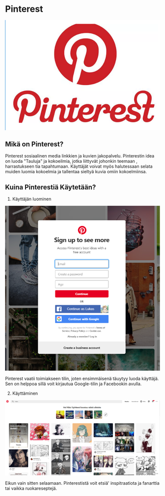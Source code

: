 # Pinterest

![Logo](./Kuvat/logo.PNG)

## Mikä on Pinterest?

Pinterest sosiaalinen media linkkien ja kuvien jakopalvelu. Pinterestin idea on luoda "Tauluja" ja kokoeilmia, jotka liittyvät johonkin teemaan , harrastukseen tia tapahtumaan. Käyttäjät voivat myös halutessaan selata muiden luomia kokoelmia ja tallentaa sieltyä kuvia omiin kokoelmiinsa.

Kuina Pinterestiä Käytetään?
-------

1. Käyttäjän luominen

![Kirjautuminen](./Kuvat/kirjautuminen.PNG)

Pinterest vaatii toimiakseen tilin, joten ensimmäisenä täuytyy luoda käyttäjä. Sen on helppoa sillä voit kirjautua Google-tilin ja Facebookin avulla.

2. Käyttäminen

![Etuseinä](./Kuvat/etusivu.PNG)

Eikun vain sitten selaamaan. Pinterestistä voit etsiä' inspitraatiota ja fanarttia tai vaikka ruokareseptejä.